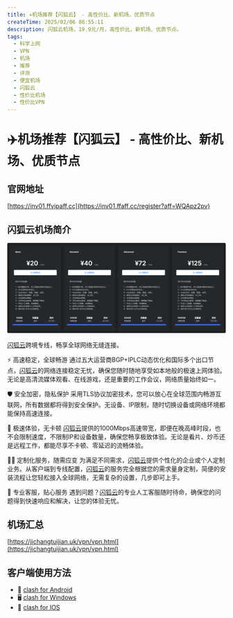 ```yaml
---
title: ✈️机场推荐【闪狐云】 - 高性价比、新机场、优质节点
createTime: 2025/02/06 08:55:11
description: 闪狐云机场，19.9元/月，高性价比、新机场、优质节点。
tags:
  - 科学上网
  - VPN
  - 机场
  - 推荐
  - 评测
  - 便宜机场
  - 闪狐云
  - 性价比机场
  - 性价比VPN
---
```

# ✈️机场推荐【闪狐云】 - 高性价比、新机场、优质节点

## 官网地址

[https://inv01.ffvipaff.cc](https://inv01.ffaff.cc/register?aff=WQApz2pv)

## 闪狐云机场简介

![闪狐云机场价格](images/机场推荐闪狐云/image.png)

[闪狐云](https://inv01.ffaff.cc/register?aff=WQApz2pv)跨境专线，畅享全球网络无缝连接。

⚡ 高速稳定，全球畅游
通过五大运营商BGP+IPLC动态优化和国际多个出口节点，[闪狐云](https://inv01.ffaff.cc/register?aff=WQApz2pv)的网络连接稳定无忧，确保您随时随地享受如本地般的极速上网体验。无论是高清流媒体观看、在线游戏，还是重要的工作会议，网络质量始终如一。

🛡️ 安全加密，隐私保护
采用TLS协议加密技术，您可以放心在全球范围内畅游互联网，所有数据都将得到安全保护。无设备、IP限制，随时切换设备或网络环境都能保持高速连接。

🚀 极速体验，无卡顿
[闪狐云](https://inv01.ffaff.cc/register?aff=WQApz2pv)提供的1000Mbps高速带宽，即便在晚高峰时段，也不会限制速度，不限制IP和设备数量，确保您畅享极致体验。无论是看片、炒币还是远程工作，都能尽享不卡顿、零延迟的流畅体验。

🧑‍💻 定制化服务，随需应变
为满足不同需求，[闪狐云](https://inv01.ffaff.cc/register?aff=WQApz2pv)提供个性化的企业或个人定制业务。从客户端到专线配置，[闪狐云](https://inv01.ffaff.cc/register?aff=WQApz2pv)的服务完全根据您的需求量身定制，简便的安装流程让您轻松接入全球网络，无需复杂的设置，几步即可上手。

🏅 专业客服，贴心服务
遇到问题？[闪狐云](https://inv01.ffaff.cc/register?aff=WQApz2pv)的专业人工客服随时待命，确保您的问题得到快速响应和解决，让您的体验无忧。

## 机场汇总

[https://jichangtuijian.uk/vpn/vpn.html](https://jichangtuijian.uk/vpn/vpn.html)

## 客户端使用方法

- 📱 [clash for Android](https://jichangtuijian.uk/article/clashforAndroid.html)
- 🖥 [clash for Windows](https://jichangtuijian.uk/article/clash.html)
- 🍎 [clash for IOS](https://jichangtuijian.uk/article/Shadowrocket.html)